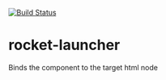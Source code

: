 [![Build Status](https://travis-ci.org/seedofjoy/rocket-launcher.svg)](https://travis-ci.org/seedofjoy/rocket-launcher)

# rocket-launcher
Binds the component to the target html node
